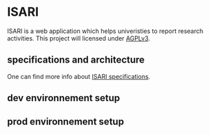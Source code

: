 # ISARI

ISARI is a web application which helps univeristies to report research activities.
This project will licensed under [AGPLv3](LICENSE.md).

## specifications and architecture

One can find more info about [ISARI specifications](data_specs/README.md).

## dev environnement setup




## prod environnement setup 







